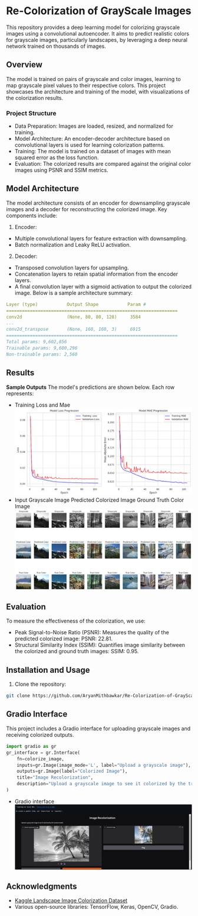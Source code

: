# Re-Colorization of GrayScale Images

This repository provides a deep learning model for colorizing grayscale images using a convolutional autoencoder. It aims to predict realistic colors for grayscale images, particularly landscapes, by leveraging a deep neural network trained on thousands of images.

## Overview
The model is trained on pairs of grayscale and color images, learning to map grayscale pixel values to their respective colors. This project showcases the architecture and training of the model, with visualizations of the colorization results.

### Project Structure
+ Data Preparation: Images are loaded, resized, and normalized for training.
+ Model Architecture: An encoder-decoder architecture based on convolutional layers is used for learning colorization patterns.
+ Training: The model is trained on a dataset of images with mean squared error as the loss function.
+ Evaluation: The colorized results are compared against the original color images using PSNR and SSIM metrics.
## Model Architecture
The model architecture consists of an encoder for downsampling grayscale images and a decoder for reconstructing the colorized image. Key components include:

1. Encoder:
  + Multiple convolutional layers for feature extraction with downsampling.
  + Batch normalization and Leaky ReLU activation.
2. Decoder:
  + Transposed convolution layers for upsampling.
  + Concatenation layers to retain spatial information from the encoder layers.
  + A final convolution layer with a sigmoid activation to output the colorized image.
Below is a sample architecture summary:

```yaml
Layer (type)           Output Shape           Param #
=================================================================
conv2d                 (None, 80, 80, 128)     3584
...
conv2d_transpose       (None, 160, 160, 3)     6915
=================================================================
Total params: 9,602,856
Trainable params: 9,600,296
Non-trainable params: 2,560
```
## Results
**Sample Outputs** 
The model's predictions are shown below. Each row represents:
+ Training Loss and Mae
  ![Training Loss and Mae](output.png)
+ Input Grayscale Image Predicted Colorized Image Ground Truth Color Image
  ![Predicted](output1.png)

## Evaluation
To measure the effectiveness of the colorization, we use:
+ Peak Signal-to-Noise Ratio (PSNR): Measures the quality of the predicted colorized image: PSNR: 22.81.
+ Structural Similarity Index (SSIM): Quantifies image similarity between the colorized and ground truth images: SSIM: 0.95.

## Installation and Usage
1. Clone the repository:
  ```bash
  git clone https://github.com/AryanMithbawkar/Re-Colorization-of-GrayScale-Images.git
  ```

## Gradio Interface
This project includes a Gradio interface for uploading grayscale images and receiving colorized outputs.

```python
import gradio as gr 
gr_interface = gr.Interface(
    fn=colorize_image,
    inputs=gr.Image(image_mode='L', label="Upload a grayscale image"),
    outputs=gr.Image(label="Colorized Image"),
    title="Image Recolorization",
    description="Upload a grayscale image to see it colorized by the trained model."
)
```
+ Gradio interface
  ![Ginterface](image.png)
## Acknowledgments
+ [Kaggle Landscape Image Colorization Dataset](https://github.com/AryanMithbawkar/Re-Colorization-of-GrayScale-Images)
+ Various open-source libraries: TensorFlow, Keras, OpenCV, Gradio.
